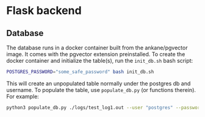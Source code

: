 # Flask backend

## Database

The database runs in a docker container built from the ankane/pgvector image. It comes with the pgvector extension preinstalled. To create the docker container and initialize the table(s), run the `init_db.sh` bash script:

```bash
POSTGRES_PASSWORD="some_safe_password" bash init_db.sh
```

This will create an unpopulated table normally under the postgres db and username. To populate the table, use `populate_db.py` (or functions therein). For example:

```bash
python3 populate_db.py ./logs/test_log1.out --user "postgres" --password "hello"
```
